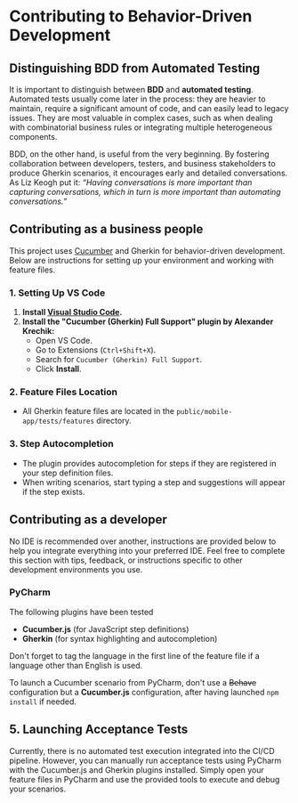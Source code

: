 # Contributing to Behavior-Driven Development

## Distinguishing BDD from Automated Testing
It is important to distinguish between **BDD** and **automated testing**. Automated tests usually come later in the process: they are heavier to maintain, require a significant amount of code, and can easily lead to legacy issues. They are most valuable in complex cases, such as when dealing with combinatorial business rules or integrating multiple heterogeneous components.  

BDD, on the other hand, is useful from the very beginning. By fostering collaboration between developers, testers, and business stakeholders to produce Gherkin scenarios, it encourages early and detailed conversations. As Liz Keogh put it: *“Having conversations is more important than capturing conversations, which in turn is more important than automating conversations.”*  

## Contributing as a business people

This project uses [Cucumber](https://cucumber.io/) and Gherkin for behavior-driven development. Below are instructions for setting up your environment and working with feature files.

### 1. Setting Up VS Code

1. **Install [Visual Studio Code](https://code.visualstudio.com/).**
2. **Install the "Cucumber (Gherkin) Full Support" plugin by Alexander Krechik:**
    - Open VS Code.
    - Go to Extensions (`Ctrl+Shift+X`).
    - Search for `Cucumber (Gherkin) Full Support`.
    - Click **Install**.

### 2. Feature Files Location

- All Gherkin feature files are located in the `public/mobile-app/tests/features` directory.

### 3. Step Autocompletion

- The plugin provides autocompletion for steps if they are registered in your step definition files.
- When writing scenarios, start typing a step and suggestions will appear if the step exists.

## Contributing as a developer

No IDE is recommended over another, instructions are provided below to help you 
integrate everything into your preferred IDE. Feel free to complete this section with tips, feedback, or 
instructions specific to other development environments you use. 

### PyCharm

The following plugins have been tested

- **Cucumber.js** (for JavaScript step definitions)
- **Gherkin** (for syntax highlighting and autocompletion)

Don't forget to tag the language in the first line of the feature file if a language other than English is used.

To launch a Cucumber scenario from PyCharm, don't use a ~~Behave~~ configuration but a **Cucumber.js** configuration, 
after having launched `npm install` if needed.

## 5. Launching Acceptance Tests

Currently, there is no automated test execution integrated into the CI/CD pipeline. However, you can manually run acceptance tests using PyCharm with the Cucumber.js and Gherkin plugins installed. Simply open your feature files in PyCharm and use the provided tools to execute and debug your scenarios.
